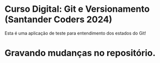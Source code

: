 # Curso Digital: Git e Versionamento (Santander Coders 2024)
Esta é uma aplicação de teste para entendimento dos estados do Git!
# Gravando mudanças no repositório.